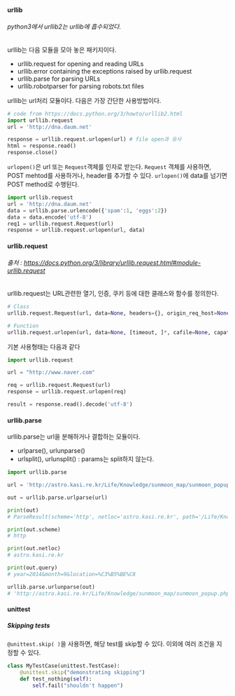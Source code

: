 
#### urllib
###### python3에서 urllib2는 urllib에 흡수되었다.

urllib는 다음 모듈을 모아 놓은 패키지이다.

- urllib.request for opening and reading URLs
- urllib.error containing the exceptions raised by urllib.request
- urllib.parse for parsing URLs
- urllib.robotparser for parsing robots.txt files

urllib는 url처리 모듈이다.
다음은 가장 간단한 사용방법이다.

``` python
# code from https://docs.python.org/3/howto/urllib2.html
import urllib.request
url = 'http://dna.daum.net'

response = urllib.request.urlopen(url) # file open과 유사
html = response.read()
response.close()
```
`urlopen()`은 url 또는 `Request`객체를 인자로 받는다. `Request` 객체를 사용하면, POST mehtod를 사용하거나, header를 추가할 수 있다. `urlopen()`에 data를 넘기면 POST method로 수행된다.

``` python
import urllib.request
url = 'http://dna.daum.net'
data = urllib.parse.urlencode({'spam':1, 'eggs':2})
data = data.encode('utf-8')
req1 = urllib.request.Request(url)
response = urllib.request.urlopen(url, data)
```
#### urllib.request
###### 출처 : https://docs.python.org/3/library/urllib.request.html#module-urllib.request

urllib.request는 URL관련한 열기, 인증, 쿠키 등에 대한 클래스와 함수를 정의한다.

``` python
# Class
urllib.request.Request(url, data=None, headers={}, origin_req_host=None, unverifiable=False, method=None)

# Function
urllib.request.urlopen(url, data=None, [timeout, ]*, cafile=None, capath=None, cadefault=False)
```
기본 사용형태는 다음과 같다
``` python
import urllib.request

url = "http://www.naver.com"

req = urllib.request.Request(url)
response = urllib.request.urlopen(req)

result = response.read().decode('utf-8')
```


#### urllib.parse
urllib.parse는 url을 분해하거나 결합하는 모듈이다.
 - urlparse(), urlunparse()
 - urlsplit(), urlunsplit() : params는 split하지 않는다.

``` python
import urllib.parse

url = 'http://astro.kasi.re.kr/Life/Knowledge/sunmoon_map/sunmoon_popup.php?year=2014&month=9&location=%C3%B5%BE%C8'

out = urllib.parse.urlparse(url)

print(out)
# ParseResult(scheme='http', netloc='astro.kasi.re.kr', path='/Life/Knowledge/sunmoon_map/sunmoon_popup.php', params='', query='year=2014&month=9&location=%C3%B5%BE%C8', fragment='')

print(out.scheme)
# http

print(out.netloc)
# astro.kasi.re.kr

print(out.query)
# year=2014&month=9&location=%C3%B5%BE%C8

urllib.parse.urlunparse(out)
# 'http://astro.kasi.re.kr/Life/Knowledge/sunmoon_map/sunmoon_popup.php?year=2014&month=9&location=%C3%B5%BE%C8'

```

#### unittest

##### Skipping tests
`@unittest.skip( )`을 사용하면, 해당 test를 skip할 수 있다. 이외에 여러 조건을 지정할 수 있다.
``` python
class MyTestCase(unittest.TestCase):
	@unittest.skip("demonstrating skipping")
    def test_nothing(self):
    	self.fail("shouldn't happen")
```

